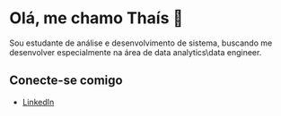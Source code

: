 # Olá, me chamo Thaís 👋

Sou estudante de análise e desenvolvimento de sistema, buscando me desenvolver especialmente na área de data analytics\data engineer. 

## Conecte-se comigo 
- [LinkedIn]([seu-linkedin](https://www.linkedin.com/in/tha%C3%ADs-fernandes-ribeiro-b15b6a186/))
<!--
**tharibbeiro/tharibbeiro** is a ✨ _special_ ✨ repository because its `README.md` (this file) appears on your GitHub profile.

Here are some ideas to get you started:

- 🔭 I’m currently working on ...
- 🌱 I’m currently learning ...
- 👯 I’m looking to collaborate on ...
- 🤔 I’m looking for help with ...
- 💬 Ask me about ...
- 📫 How to reach me: ...
- 😄 Pronouns: ...
- ⚡ Fun fact: ...
-->

